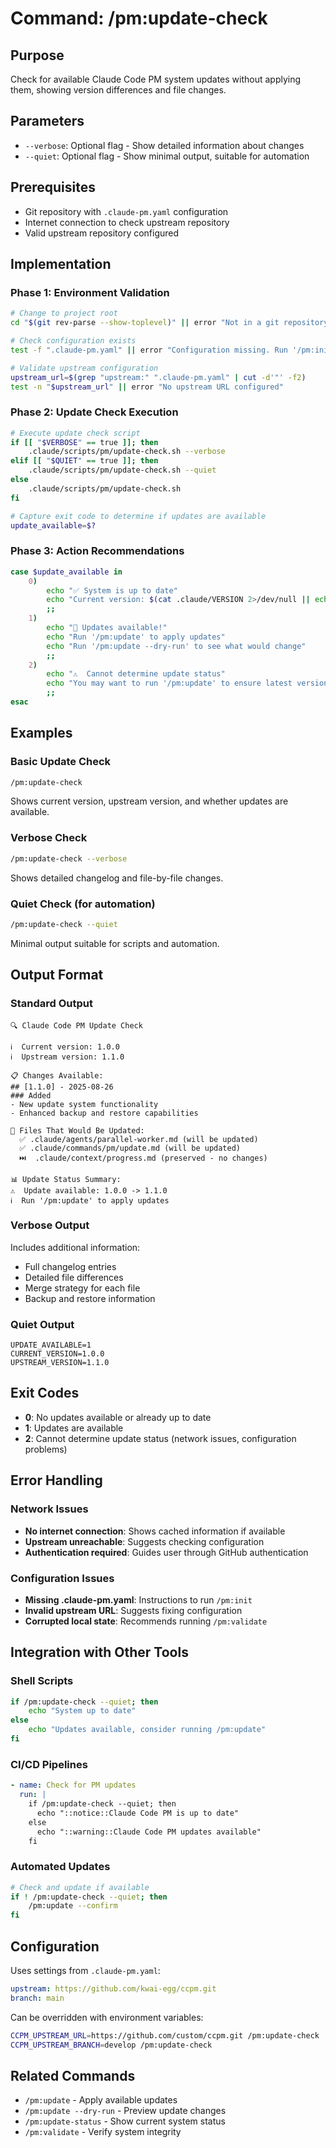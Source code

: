 # Command: /pm:update-check

## Purpose
Check for available Claude Code PM system updates without applying them, showing version differences and file changes.

## Parameters
- `--verbose`: Optional flag - Show detailed information about changes
- `--quiet`: Optional flag - Show minimal output, suitable for automation

## Prerequisites
- Git repository with `.claude-pm.yaml` configuration
- Internet connection to check upstream repository
- Valid upstream repository configured

## Implementation

### Phase 1: Environment Validation
```bash
# Change to project root
cd "$(git rev-parse --show-toplevel)" || error "Not in a git repository"

# Check configuration exists
test -f ".claude-pm.yaml" || error "Configuration missing. Run '/pm:init' first"

# Validate upstream configuration
upstream_url=$(grep "upstream:" ".claude-pm.yaml" | cut -d'"' -f2)
test -n "$upstream_url" || error "No upstream URL configured"
```

### Phase 2: Update Check Execution
```bash
# Execute update check script
if [[ "$VERBOSE" == true ]]; then
    .claude/scripts/pm/update-check.sh --verbose
elif [[ "$QUIET" == true ]]; then
    .claude/scripts/pm/update-check.sh --quiet
else
    .claude/scripts/pm/update-check.sh
fi

# Capture exit code to determine if updates are available
update_available=$?
```

### Phase 3: Action Recommendations
```bash
case $update_available in
    0)
        echo "✅ System is up to date"
        echo "Current version: $(cat .claude/VERSION 2>/dev/null || echo 'unknown')"
        ;;
    1)
        echo "🔄 Updates available!"
        echo "Run '/pm:update' to apply updates"
        echo "Run '/pm:update --dry-run' to see what would change"
        ;;
    2)
        echo "⚠️  Cannot determine update status"
        echo "You may want to run '/pm:update' to ensure latest version"
        ;;
esac
```

## Examples

### Basic Update Check
```bash
/pm:update-check
```
Shows current version, upstream version, and whether updates are available.

### Verbose Check
```bash
/pm:update-check --verbose
```
Shows detailed changelog and file-by-file changes.

### Quiet Check (for automation)
```bash
/pm:update-check --quiet
```
Minimal output suitable for scripts and automation.

## Output Format

### Standard Output
```
🔍 Claude Code PM Update Check

ℹ️  Current version: 1.0.0
ℹ️  Upstream version: 1.1.0

📋 Changes Available:
## [1.1.0] - 2025-08-26
### Added
- New update system functionality
- Enhanced backup and restore capabilities

📁 Files That Would Be Updated:
  ✅ .claude/agents/parallel-worker.md (will be updated)
  ✅ .claude/commands/pm/update.md (will be updated)
  ⏭️  .claude/context/progress.md (preserved - no changes)

📊 Update Status Summary:
⚠️  Update available: 1.0.0 -> 1.1.0
ℹ️  Run '/pm:update' to apply updates
```

### Verbose Output
Includes additional information:
- Full changelog entries
- Detailed file differences
- Merge strategy for each file
- Backup and restore information

### Quiet Output
```
UPDATE_AVAILABLE=1
CURRENT_VERSION=1.0.0
UPSTREAM_VERSION=1.1.0
```

## Exit Codes

- **0**: No updates available or already up to date
- **1**: Updates are available
- **2**: Cannot determine update status (network issues, configuration problems)

## Error Handling

### Network Issues
- **No internet connection**: Shows cached information if available
- **Upstream unreachable**: Suggests checking configuration
- **Authentication required**: Guides user through GitHub authentication

### Configuration Issues
- **Missing .claude-pm.yaml**: Instructions to run `/pm:init`
- **Invalid upstream URL**: Suggests fixing configuration
- **Corrupted local state**: Recommends running `/pm:validate`

## Integration with Other Tools

### Shell Scripts
```bash
if /pm:update-check --quiet; then
    echo "System up to date"
else
    echo "Updates available, consider running /pm:update"
fi
```

### CI/CD Pipelines
```yaml
- name: Check for PM updates
  run: |
    if /pm:update-check --quiet; then
      echo "::notice::Claude Code PM is up to date"
    else
      echo "::warning::Claude Code PM updates available"
    fi
```

### Automated Updates
```bash
# Check and update if available
if ! /pm:update-check --quiet; then
    /pm:update --confirm
fi
```

## Configuration

Uses settings from `.claude-pm.yaml`:
```yaml
upstream: https://github.com/kwai-egg/ccpm.git
branch: main
```

Can be overridden with environment variables:
```bash
CCPM_UPSTREAM_URL=https://github.com/custom/ccpm.git /pm:update-check
CCPM_UPSTREAM_BRANCH=develop /pm:update-check
```

## Related Commands
- `/pm:update` - Apply available updates
- `/pm:update --dry-run` - Preview update changes
- `/pm:update-status` - Show current system status
- `/pm:validate` - Verify system integrity